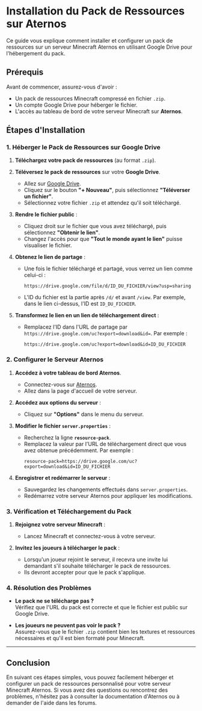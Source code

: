 # Installation du Pack de Ressources sur Aternos

Ce guide vous explique comment installer et configurer un pack de ressources sur un serveur Minecraft Aternos en utilisant Google Drive pour l'hébergement du pack.

## Prérequis

Avant de commencer, assurez-vous d'avoir :
- Un pack de ressources Minecraft compressé en fichier `.zip`.
- Un compte Google Drive pour héberger le fichier.
- L'accès au tableau de bord de votre serveur Minecraft sur **Aternos**.

## Étapes d'Installation

### 1. Héberger le Pack de Ressources sur Google Drive

1. **Téléchargez votre pack de ressources** (au format `.zip`).
2. **Téléversez le pack de ressources** sur votre **Google Drive**.
   - Allez sur [Google Drive](https://drive.google.com/).
   - Cliquez sur le bouton **"+ Nouveau"**, puis sélectionnez **"Téléverser un fichier"**.
   - Sélectionnez votre fichier `.zip` et attendez qu'il soit téléchargé.

3. **Rendre le fichier public** :
   - Cliquez droit sur le fichier que vous avez téléchargé, puis sélectionnez **"Obtenir le lien"**.
   - Changez l'accès pour que **"Tout le monde ayant le lien"** puisse visualiser le fichier.
   
4. **Obtenez le lien de partage** :
   - Une fois le fichier téléchargé et partagé, vous verrez un lien comme celui-ci :
     ```
     https://drive.google.com/file/d/ID_DU_FICHIER/view?usp=sharing
     ```

   - L'ID du fichier est la partie après `/d/` et avant `/view`. Par exemple, dans le lien ci-dessus, l'ID est `ID_DU_FICHIER`.

5. **Transformez le lien en un lien de téléchargement direct** :
   - Remplacez l'ID dans l'URL de partage par `https://drive.google.com/uc?export=download&id=`.
     Par exemple :
     ```
     https://drive.google.com/uc?export=download&id=ID_DU_FICHIER
     ```

### 2. Configurer le Serveur Aternos

1. **Accédez à votre tableau de bord Aternos**.
   - Connectez-vous sur [Aternos](https://aternos.org/).
   - Allez dans la page d'accueil de votre serveur.

2. **Accédez aux options du serveur** :
   - Cliquez sur **"Options"** dans le menu du serveur.

3. **Modifier le fichier `server.properties`** :
   - Recherchez la ligne **`resource-pack`**.
   - Remplacez la valeur par l'URL de téléchargement direct que vous avez obtenue précédemment. Par exemple :
     ```properties
     resource-pack=https://drive.google.com/uc?export=download&id=ID_DU_FICHIER
     ```

4. **Enregistrer et redémarrer le serveur** :
   - Sauvegardez les changements effectués dans `server.properties`.
   - Redémarrez votre serveur Aternos pour appliquer les modifications.

### 3. Vérification et Téléchargement du Pack

1. **Rejoignez votre serveur Minecraft** :
   - Lancez Minecraft et connectez-vous à votre serveur.
   
2. **Invitez les joueurs à télécharger le pack** :
   - Lorsqu'un joueur rejoint le serveur, il recevra une invite lui demandant s'il souhaite télécharger le pack de ressources.
   - Ils devront accepter pour que le pack s'applique.

### 4. Résolution des Problèmes

- **Le pack ne se télécharge pas ?**  
  Vérifiez que l'URL du pack est correcte et que le fichier est public sur Google Drive.
  
- **Les joueurs ne peuvent pas voir le pack ?**  
  Assurez-vous que le fichier `.zip` contient bien les textures et ressources nécessaires et qu'il est bien formaté pour Minecraft.

---

## Conclusion

En suivant ces étapes simples, vous pouvez facilement héberger et configurer un pack de ressources personnalisé pour votre serveur Minecraft Aternos. Si vous avez des questions ou rencontrez des problèmes, n'hésitez pas à consulter la documentation d'Aternos ou à demander de l'aide dans les forums.
